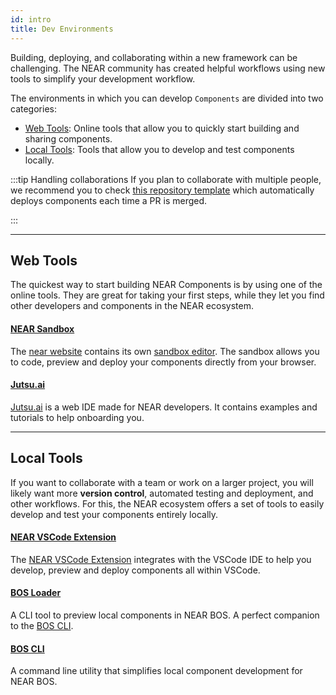 ```yaml
---
id: intro
title: Dev Environments
---
```


Building, deploying, and collaborating within a new framework can be challenging. The NEAR community has created helpful workflows using new tools to simplify your development workflow.

The environments in which you can develop `Components` are divided into two categories:

- [Web Tools](#web-tools): Online tools that allow you to quickly start building and sharing components.
- [Local Tools](#local-tools): Tools that allow you to develop and test components locally.

:::tip Handling collaborations
If you plan to collaborate with multiple people, we recommend you to check [this repository template](https://github.com/near-examples/bos-components) which automatically deploys components each time a PR is merged. 

:::

---

## Web Tools
The quickest way to start building NEAR Components is by using one of the online tools. They are great for taking your first steps, while they let you find other developers and components in the NEAR ecosystem.

#### [NEAR Sandbox](https://near.org/sandbox)
The [near website](https://near.org/) contains its own [sandbox editor](https://near.org/sandbox). The sandbox allows you to code, preview and deploy your components directly from your browser.

#### [Jutsu.ai](https://jutsu.ai)
[Jutsu.ai](https://jutsu.ai) is a web IDE made for NEAR developers. It contains examples and tutorials to help onboarding you.

---

## Local Tools

If you want to collaborate with a team or work on a larger project, you will likely want more **version control**, automated testing and deployment, and other workflows. For this, the NEAR ecosystem offers a set of tools to easily develop and test your components entirely locally.

#### [NEAR VSCode Extension](vscode.md)
The [NEAR VSCode Extension](vscode.md) integrates with the VSCode IDE to help you develop, preview and deploy components all within VSCode.

#### [BOS Loader](bos-loader.md)
A CLI tool to preview local components in NEAR BOS. A perfect companion to the [BOS CLI](https://github.com/FroVolod/bos-cli-rs).

#### [BOS CLI](https://github.com/FroVolod/bos-cli-rs)
A command line utility that simplifies local component development for NEAR BOS.
